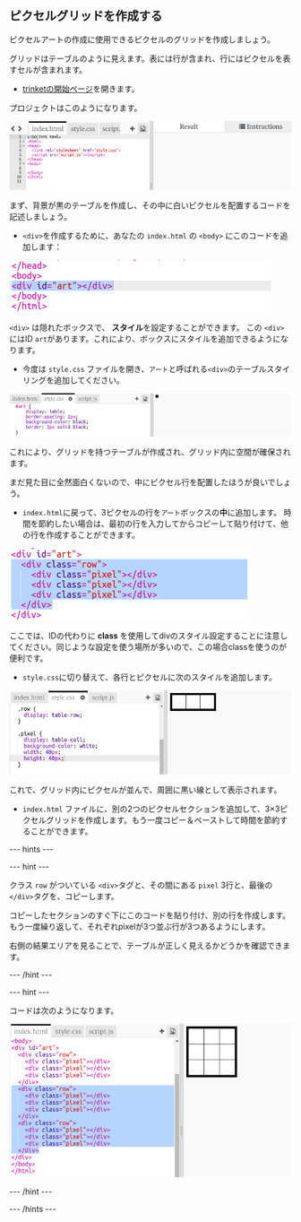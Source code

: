 ## ピクセルグリッドを作成する

ピクセルアートの作成に使用できるピクセルのグリッドを作成しましょう。

グリッドはテーブルのように見えます。表には行が含まれ、行にはピクセルを表すセルが含まれます。

+ [trinketの開始ページ](http://jumpto.cc/web-pixel)を開きます。

プロジェクトはこのようになります。

![スクリーンショット](images/pixel-starter.png)

まず、背景が黒のテーブルを作成し、その中に白いピクセルを配置するコードを記述しましょう。

+ `<div>`を作成するために、あなたの `index.html` の `<body>` にこのコードを追加します：

![スクリーンショット](images/pixel-art-art.png)

`<div>` は隠れたボックスで、 **スタイル**を設定することができます。 この `<div>` にはID `art`があります。これにより、ボックスにスタイルを追加できるようになります。

+ 今度は `style.css` ファイルを開き、`アート`と呼ばれる`<div>`のテーブルスタイリングを追加してください。

![スクリーンショット](images/pixel-art-style.png)

これにより、グリッドを持つテーブルが作成され、グリッド内に空間が確保されます。

まだ見た目に全然面白くないので、中にピクセル行を配置したほうが良いでしょう。

+ `index.html`に戻って、3ピクセルの行を`アート`ボックスの**中**に追加します。 時間を節約したい場合は、最初の行を入力してからコピーして貼り付けて、他の行を作成することができます。

![スクリーンショット](images/pixel-art-row.png)

ここでは、IDの代わりに **class** を使用してdivのスタイル設定することに注意してください。同じような設定を使う場所が多いので、この場合classを使うのが便利です。

+ `style.css`に切り替えて、各行とピクセルに次のスタイルを追加します。

![スクリーンショット](images/pixel-art-row-style.png)

これで、グリッド内にピクセルが並んで、周囲に黒い線として表示されます。

+ `index.html` ファイルに、別の2つのピクセルセクションを追加して、3×3ピクセルグリッドを作成します。もう一度コピー＆ペーストして時間を節約することができます。

\--- hints \---

\--- hint \---

クラス `row` がついている `<div>`タグと、その間にある `pixel` 3行と、最後の `</div>`タグを、コピーします。

コピーしたセクションのすぐ下にこのコードを貼り付け、別の行を作成します。 もう一度繰り返して、それぞれpixelが3つ並ぶ行が3つあるようにします。

右側の結果エリアを見ることで、テーブルが正しく見えるかどうかを確認できます。

\--- /hint \---

\--- hint \---

コードは次のようになります。

![スクリーンショット](images/pixel-art-grid-3.png)

\--- /hint \---

\--- /hints \---